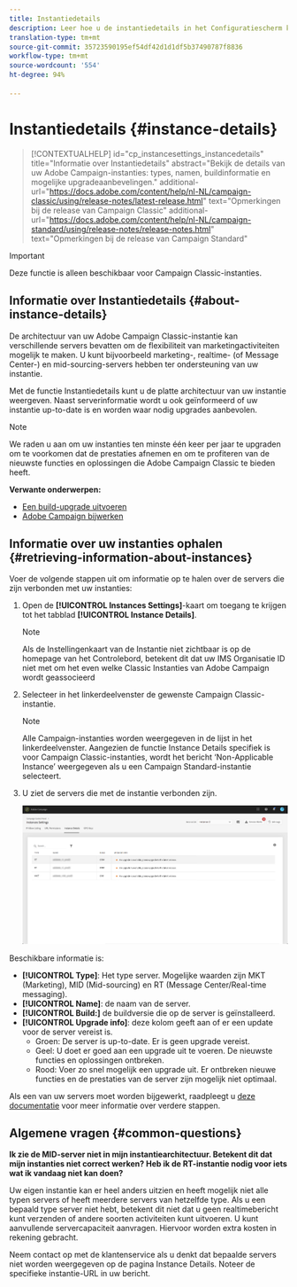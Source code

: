 ```yaml
---
title: Instantiedetails
description: Leer hoe u de instantiedetails in het Configuratiescherm kunt bewaken
translation-type: tm+mt
source-git-commit: 35723590195ef54df42d1d1df5b37490787f8836
workflow-type: tm+mt
source-wordcount: '554'
ht-degree: 94%

---
```



# Instantiedetails {#instance-details}

>[!CONTEXTUALHELP]
>id="cp_instancesettings_instancedetails"
>title="Informatie over Instantiedetails"
>abstract="Bekijk de details van uw Adobe Campaign-instanties: types, namen, buildinformatie en mogelijke upgradeaanbevelingen."
>additional-url="https://docs.adobe.com/content/help/nl-NL/campaign-classic/using/release-notes/latest-release.html" text="Opmerkingen bij de release van Campaign Classic"
>additional-url="https://docs.adobe.com/content/help/nl-NL/campaign-standard/using/release-notes/release-notes.html" text="Opmerkingen bij de release van Campaign Standard"

>[!IMPORTANT]
>
>Deze functie is alleen beschikbaar voor Campaign Classic-instanties.

## Informatie over Instantiedetails {#about-instance-details}

De architectuur van uw Adobe Campaign Classic-instantie kan verschillende servers bevatten om de flexibiliteit van marketingactiviteiten mogelijk te maken. U kunt bijvoorbeeld marketing-, realtime- (of Message Center-) en mid-sourcing-servers hebben ter ondersteuning van uw instantie.

Met de functie Instantiedetails kunt u de platte architectuur van uw instantie weergeven. Naast serverinformatie wordt u ook geïnformeerd of uw instantie up-to-date is en worden waar nodig upgrades aanbevolen.

>[!NOTE]
>
>We raden u aan om uw instanties ten minste één keer per jaar te upgraden om te voorkomen dat de prestaties afnemen en om te profiteren van de nieuwste functies en oplossingen die Adobe Campaign Classic te bieden heeft.

**Verwante onderwerpen:**

* [Een build-upgrade uitvoeren](https://docs.campaign.adobe.com/doc/AC/getting_started/EN/buildUpgrade.html)
* [Adobe Campaign bijwerken](https://docs.campaign.adobe.com/doc/AC/en/PRO_Updating_Adobe_Campaign_Introduction.html)

## Informatie over uw instanties ophalen {#retrieving-information-about-instances}

Voer de volgende stappen uit om informatie op te halen over de servers die zijn verbonden met uw instanties:

1. Open de **[!UICONTROL Instances Settings]**-kaart om toegang te krijgen tot het tabblad **[!UICONTROL Instance Details]**.

   >[!NOTE]
   >
   >Als de Instellingenkaart van de Instantie niet zichtbaar is op de homepage van het Controlebord, betekent dit dat uw IMS Organisatie ID niet met om het even welke Classic Instanties van Adobe Campaign wordt geassocieerd

1. Selecteer in het linkerdeelvenster de gewenste Campaign Classic-instantie.

   >[!NOTE]
   >
   >Alle Campaign-instanties worden weergegeven in de lijst in het linkerdeelvenster. Aangezien de functie Instance Details specifiek is voor Campaign Classic-instanties, wordt het bericht ‘Non-Applicable Instance’ weergegeven als u een Campaign Standard-instantie selecteert.

1. U ziet de servers die met de instantie verbonden zijn.

   ![](assets/instance_details.png)

Beschikbare informatie is:

* **[!UICONTROL Type]**: Het type server. Mogelijke waarden zijn MKT (Marketing), MID (Mid-sourcing) en RT (Message Center/Real-time messaging).
* **[!UICONTROL Name]**: de naam van de server.
* **[!UICONTROL Build:]** de buildversie die op de server is geïnstalleerd.
* **[!UICONTROL Upgrade info]**: deze kolom geeft aan of er een update voor de server vereist is.
   * Groen: De server is up-to-date. Er is geen upgrade vereist.
   * Geel: U doet er goed aan een upgrade uit te voeren. De nieuwste functies en oplossingen ontbreken.
   * Rood: Voer zo snel mogelijk een upgrade uit. Er ontbreken nieuwe functies en de prestaties van de server zijn mogelijk niet optimaal.

Als een van uw servers moet worden bijgewerkt, raadpleegt u [deze documentatie](https://docs.campaign.adobe.com/doc/AC/getting_started/EN/buildUpgrade.html) voor meer informatie over verdere stappen.

## Algemene vragen {#common-questions}

**Ik zie de MID-server niet in mijn instantiearchitectuur. Betekent dit dat mijn instanties niet correct werken? Heb ik de RT-instantie nodig voor iets wat ik vandaag niet kan doen?**

Uw eigen instantie kan er heel anders uitzien en heeft mogelijk niet alle typen servers of heeft meerdere servers van hetzelfde type. Als u een bepaald type server niet hebt, betekent dit niet dat u geen realtimebericht kunt verzenden of andere soorten activiteiten kunt uitvoeren. U kunt aanvullende servercapaciteit aanvragen. Hiervoor worden extra kosten in rekening gebracht.

Neem contact op met de klantenservice als u denkt dat bepaalde servers niet worden weergegeven op de pagina Instance Details. Noteer de specifieke instantie-URL in uw bericht.
